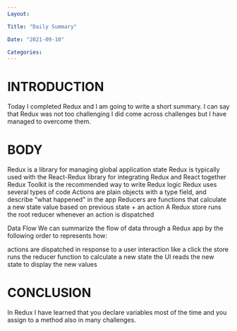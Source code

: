 ```yaml
---
Layout:

Title: "Daily Summary"

Date: "2021-09-10"

Categories:
---
```


# INTRODUCTION
Today I completed Redux and I am going to write a short summary. I can say that Redux was not too challenging I did come across challenges but I have managed to overcome them.
# BODY
Redux is a library for managing global application state
Redux is typically used with the React-Redux library for integrating Redux and React together
Redux Toolkit is the recommended way to write Redux logic
Redux uses several types of code
Actions are plain objects with a type field, and describe "what happened" in the app
Reducers are functions that calculate a new state value based on previous state + an action
A Redux store runs the root reducer whenever an action is dispatched

Data Flow
We can summarize the flow of data through a Redux app by the following order to represents how:

actions are dispatched in response to a user interaction like a click
the store runs the reducer function to calculate a new state
the UI reads the new state to display the new values

# CONCLUSION
In Redux I have learned that you declare variables most of the time and you assign to a method also in many challenges.
